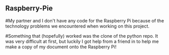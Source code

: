 ## Raspberry-Pie

#My partner and I don't have any code for the Raspberry Pi because of the technology problems we encountered when working on this project. 

#Something that (hopefully) worked was the clone of the python repo. It was very difficult at first, but luckily I got help from a friend in to help me make a copy of my document onto the Raspberry Pi!
